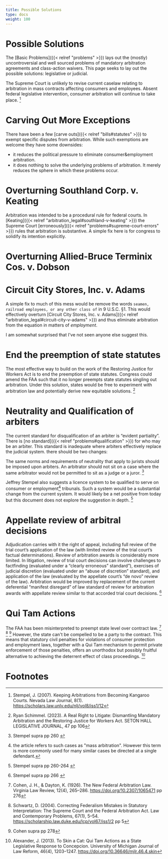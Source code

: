 ```yaml
---
title: Possible Solutions
type: docs
weight: 100
---
```


# Possible Solutions

The [Basic Problems]({{< relref "problems" >}}) lays out the (mostly) uncontroversial and well sourced problems of mandatory arbitration agreements and class-action waivers. This page seeks to lay out the possible solutions: legislative or judicial.

The Supreme Court is unlikely to revise current caselaw relating to arbitration in mass contracts affecting consumers and employees. Absent federal legislative intervention, consumer arbitration will continue to take place. [^kangaroo1]

# Carving Out More Exceptions

There have been a few [carve outs]({{< relref "bills#statutes" >}}) to exempt specific disputes from arbitration. While such exemptions are welcome they have some downsides:

- it reduces the political pressure to eliminate consumer&employment arbitration.
- it does nothing to solve the underlying problems of arbitration. It merely reduces the sphere in which these problems occur.

# Overturning Southland Corp. v. Keating

Arbitration was intended to be a procedural rule for federal courts. In [Keating]({{< relref "arbitration_legal#southland-v-keating" >}}) the Supreme Court [erroneously]({{< relref "problems#supreme-court-errors" >}}) rules that arbitration is substantive. A simple fix here is for congress to solidify its intention explicitly.

# Overturning Allied-Bruce Terminix Cos. v. Dobson

# Circuit City Stores, Inc. v. Adams

A simple fix to much of this mess would be remove the words `seamen, railroad employees, or any other class of` in 9 U.S.C. §1. This would effectively overturn [Circuit City Stores, Inc. v. Adams]({{< relref "arbitration_legal#circuit-city-v-adams" >}}) and thus eliminate arbitration from the equation in matters of _employment_.

I am somewhat surprised that I've not seen anyone else suggest this.

# End the preemption of state statutes

The most effective way to build on the work of the Restoring Justice for Workers Act is to end the preemption of state statutes. Congress could amend the FAA such that it no longer preempts state statutes singling out arbitration. Under this solution, states would be free to experiment with arbitration law and potentially derive new equitable solutions. [^realright1]

# Neutrality and Qualification of arbiters

The current standard for disqualification of an arbiter is “evident partiality”. There is [no standard]({{< relref "problems#qualification" >}}) for who may be an arbiter. This standard is inadequate where arbiters effectively replace the judicial system. there should be two changes:

The same norms and requirements of neutrality that apply to jurists should be imposed upon arbiters. An arbitrator should not sit on a case where the same arbitrator would not be permitted to sit as a judge or a juror. [^kangaroo2]

Jeffrey Stempel also suggests a licence system to be qualified to serve on consumer or employment[^1] tribunals. Such a system would be a substantial change from the current system. It would likely be a net positive from today but this document does not explore the suggestion in depth. [^kangaroo3]

# Appellate review of arbitral decisions

Adjudication carries with it the right of appeal, including full review of the trial court’s application of the law (with limited review of the trial court’s factual determinations). Review of arbitration awards is considerably more limited. In litigation, review of trial court decisions can involve challenges to factfinding (evaluated under a “clearly erroneous” standard”), exercises of judicial discretion (evaluated under an “abuse of discretion” standard), and application of the law (evaluated by the appellate court’s “de novo” review of the law). Arbitration would be improved by replacement of the current deferential “manifest disregard” of law standard of review for arbitration awards with appellate review similar to that accorded trial court decisions. [^kangaroo4]

# Qui Tam Actions

The FAA has been misinterpreted to preempt state level over contract law. [^newarb1] [^schwartzcorrecting] [^newarb7] However, the state can't be compelled to be a party to the contract. This means that statutory civil penalties for violations of consumer protection and employment laws, together with a Qui Tam mechanism to permit private enforcement of those penalties, offers an unorthodox but possibly fruitful alternative to achieving the deterrent effect of class proceedings. [^skincat1]

# Footnotes

[^realright1]: Ryan Schimmel. (2023). A Real Right to Litigate: Dismantling Mandatory Arbitration and the Restoring Justice for Workers Act. SETON HALL LEGISLATIVE JOURNAL, 47 pp 106

[^kangaroo1]: Stempel, J. (2007). Keeping Arbitrations from Becoming Kangaroo Courts. Nevada Law Journal, 8(1). https://scholars.law.unlv.edu/nlj/vol8/iss1/12

[^kangaroo2]: Stempel supra pp 260 [^kangaroo1]

[^kangaroo3]: Stempel supra pp 260-264 [^kangaroo1]

[^kangaroo4]: Stempel supra pp 266 [^kangaroo1]

[^1]: the article refers to such cases as "mass arbitration". However this term is more commonly used for many similar cases be directed at a single defendant.

[^skincat1]: Alexander, J. (2013). To Skin a Cat: Qui Tam Actions as a State Legislative Response to Concepcion. University of Michigan Journal of Law Reform, 46(4), 1203–1247. https://doi.org/10.36646/mjlr.46.4.skin

[^newarb1]: Cohen, J. H., & Dayton, K. (1926). The New Federal Arbitration Law. Virginia Law Review, 12(4), 265–286. https://doi.org/10.2307/1065471 pp 276

[^schwartzcorrecting]: Schwartz, D. (2004). Correcting Federalism Mistakes in Statutory Interpretation: The Supreme Court and the Federal Arbitration Act. Law and Contemporary Problems, 67(1), 5–54. https://scholarship.law.duke.edu/lcp/vol67/iss1/2 pp 5

[^newarb7]: Cohen supra pp 278
